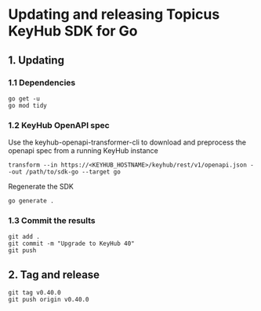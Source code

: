 # Updating and releasing Topicus KeyHub SDK for Go

## 1. Updating

### 1.1 Dependencies

```Shell
go get -u
go mod tidy
```

### 1.2 KeyHub OpenAPI spec

Use the keyhub-openapi-transformer-cli to download and preprocess the openapi spec from a running KeyHub instance

```Shell
transform --in https://<KEYHUB_HOSTNAME>/keyhub/rest/v1/openapi.json --out /path/to/sdk-go --target go
```

Regenerate the SDK

```Shell
go generate .
```

### 1.3 Commit the results

```Shell
git add .
git commit -m "Upgrade to KeyHub 40"
git push
```

## 2. Tag and release

```Shell
git tag v0.40.0
git push origin v0.40.0
```
